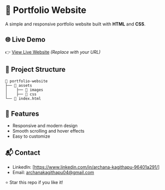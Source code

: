 # 💼 Portfolio Website

A simple and responsive portfolio website built with **HTML** and **CSS**.

## 🌐 Live Demo

👉 [View Live Website](https://your-portfolio-link.com) *(Replace with your URL)*

## 📁 Project Structure

```
📂 portfolio-website
├── 📁 assets
│    ├── 📁 images
│    ├── 📁 css
└── 📄 index.html
```

## 🎨 Features

- Responsive and modern design
- Smooth scrolling and hover effects
- Easy to customize


## 📬 Contact

- LinkedIn: [https://www.linkedin.com/in/archana-kagithapu-96401a291/]
- Email: archanakagithapu04@gmail.com

⭐️ Star this repo if you like it!

